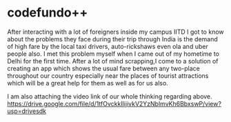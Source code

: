 # codefundo++

After interacting with a lot of foreigners inside my campus IITD I got to know about the problems they face during their trip through India is the demand of high fare by the local taxi drivers, auto-rickshaws even ola and uber people also. I met this problem myself when I came out of my hometime to Delhi for the first time. After a lot of mind scrapping,I come to a solution of creating an app which shows the usual fare between any two-place throughout our country especially near the places of tourist attractions which will be a great help for them as well as for us also.


I am also attaching the video link of our whole thinking regarding above.
https://drive.google.com/file/d/1tfOvckkIlijivkV2YzNblmvKh6BbxswP/view?usp=drivesdk
